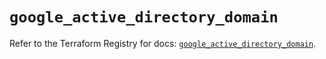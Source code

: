 # `google_active_directory_domain`

Refer to the Terraform Registry for docs: [`google_active_directory_domain`](https://registry.terraform.io/providers/drfaust92/google/4.16.4/docs/resources/active_directory_domain).
